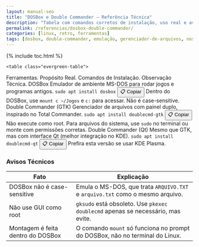 ```yaml
---
layout: manual-seo
title: "DOSBox e Double Commander – Referência Técnica"
description: "Tabela com comandos corretos de instalação, uso real e avisos técnicos — sem nostalgia, só utilidade prática."
permalink: /referencias/dosbox-double-commander/
categories: [linux, retro, ferramentas]
tags: [dosbox, double-commander, emulação, gerenciador-de-arquivos, nostalgia]
---
```



{% include toc.html %}


<section class="post-content">
           
      
    <table class="evergreen-table">
  <thead>
    <tr>
      <th>Ferramentas.</th>
      <th>Propósito Real.</th>
      <th>Comandos de Instalação.</th>
      <th>Observação Técnica.</th>
    </tr>
  </thead>
  <tbody>
    <tr>
      <td data-label="Ferramenta">DOSBox</td>
      <td data-label="Propósito Real">Emulador de ambiente MS-DOS para rodar jogos e programas antigos.</td>
      <td data-label="Comando de Instalação">
        <code>sudo apt install dosbox</code>
        <button class="copy-btn" data-command="sudo apt install dosbox">📋 Copiar</button>
      </td>
      <td data-label="Observação Técnica">Dentro do DOSBox, use <code>mount c ~/Jogos</code> e <code>c:</code> para acessar. Não é case-sensitive.</td>
    </tr>
    <tr>
      <td data-label="Ferramenta">Double Commander (GTK)</td>
      <td data-label="Propósito Real">Gerenciador de arquivos com painel duplo, inspirado no Total Commander.</td>
      <td data-label="Comando de Instalação">
        <code>sudo apt install doublecmd-gtk</code>
        <button class="copy-btn" data-command="sudo apt install doublecmd-gtk">📋 Copiar</button>
      </td>
      <td data-label="Observação Técnica">Não execute como root. Para arquivos do sistema, use <code>sudo</code> no terminal ou monte com permissões corretas.</td>
    </tr>
    <tr>
      <td data-label="Ferramenta">Double Commander (Qt)</td>
      <td data-label="Propósito Real">Mesmo que GTK, mas com interface Qt (melhor integração no KDE).</td>
      <td data-label="Comando de Instalação">
        <code>sudo apt install doublecmd-qt</code>
        <button class="copy-btn" data-command="sudo apt install doublecmd-qt">📋 Copiar</button>
      </td>
      <td data-label="Observação Técnica">Prefira esta versão se usar KDE Plasma.</td>
    </tr>
  </tbody>
</table>

<h3 id="avisos">Avisos Técnicos</h3>
<table class="evergreen-table">
  <thead>
    <tr>
      <th>Fato</th>
      <th>Explicação</th>
    </tr>
  </thead>
  <tbody>
    <tr>
      <td data-label="Fato">DOSBox não é case-sensitive</td>
      <td data-label="Explicação">Emula o MS-DOS, que trata <code>ARQUIVO.TXT</code> e <code>arquivo.txt</code> como o mesmo arquivo.</td>
    </tr>
    <tr>
      <td data-label="Fato">Não use GUI como root</td>
      <td data-label="Explicação"><code>gksudo</code> está obsoleto. Use <code>pkexec doublecmd</code> apenas se necessário, mas evite.</td>
    </tr>
    <tr>
      <td data-label="Fato">Montagem é feita dentro do DOSBox</td>
      <td data-label="Explicação">O comando <code>mount</code> só funciona no prompt do DOSBox, não no terminal do Linux.</td>
    </tr>
  </tbody>
</table>
        </section>
 


  

